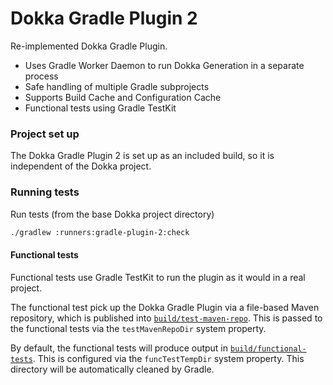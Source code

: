 # Dokka Gradle Plugin 2

Re-implemented Dokka Gradle Plugin.

* Uses Gradle Worker Daemon to run Dokka Generation in a separate process
* Safe handling of multiple Gradle subprojects
* Supports Build Cache and Configuration Cache
* Functional tests using Gradle TestKit

### Project set up

The Dokka Gradle Plugin 2 is set up as an included build, so it is independent of the Dokka project.

### Running tests

Run tests (from the base Dokka project directory)

```bash
./gradlew :runners:gradle-plugin-2:check
```

#### Functional tests

Functional tests use Gradle TestKit to run the plugin as it would in a real project.

The functional test pick up the Dokka Gradle Plugin via a file-based Maven repository, which is published into
[`build/test-maven-repo`](./build/test-maven-repo). This is passed to the functional tests via the `testMavenRepoDir`
system property.

By default, the functional tests will produce output in [`build/functional-tests`](./build/functional-tests).
This is configured via the `funcTestTempDir` system property.
This directory will be automatically cleaned by Gradle.
